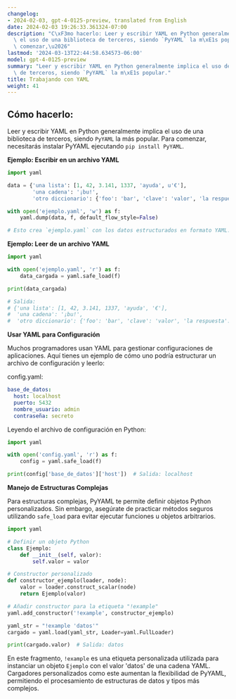 ```yaml
---
changelog:
- 2024-02-03, gpt-4-0125-preview, translated from English
date: 2024-02-03 19:26:33.361324-07:00
description: "C\xF3mo hacerlo: Leer y escribir YAML en Python generalmente implica\
  \ el uso de una biblioteca de terceros, siendo `PyYAML` la m\xE1s popular. Para\
  \ comenzar,\u2026"
lastmod: '2024-03-13T22:44:58.634573-06:00'
model: gpt-4-0125-preview
summary: "Leer y escribir YAML en Python generalmente implica el uso de una biblioteca\
  \ de terceros, siendo `PyYAML` la m\xE1s popular."
title: Trabajando con YAML
weight: 41
---
```


## Cómo hacerlo:
Leer y escribir YAML en Python generalmente implica el uso de una biblioteca de terceros, siendo `PyYAML` la más popular. Para comenzar, necesitarás instalar PyYAML ejecutando `pip install PyYAML`.

**Ejemplo: Escribir en un archivo YAML**

```python
import yaml

data = {'una lista': [1, 42, 3.141, 1337, 'ayuda', u'€'],
        'una cadena': '¡bu!',
        'otro diccionario': {'foo': 'bar', 'clave': 'valor', 'la respuesta': 42}}

with open('ejemplo.yaml', 'w') as f:
    yaml.dump(data, f, default_flow_style=False)

# Esto crea `ejemplo.yaml` con los datos estructurados en formato YAML.
```

**Ejemplo: Leer de un archivo YAML**

```python
import yaml

with open('ejemplo.yaml', 'r') as f:
    data_cargada = yaml.safe_load(f)

print(data_cargada)

# Salida:
# {'una lista': [1, 42, 3.141, 1337, 'ayuda', '€'],
#  'una cadena': '¡bu!',
#  'otro diccionario': {'foo': 'bar', 'clave': 'valor', 'la respuesta': 42}}
```

**Usar YAML para Configuración**

Muchos programadores usan YAML para gestionar configuraciones de aplicaciones. Aquí tienes un ejemplo de cómo uno podría estructurar un archivo de configuración y leerlo:

config.yaml:
```yaml
base_de_datos:
  host: localhost
  puerto: 5432
  nombre_usuario: admin
  contraseña: secreto
```

Leyendo el archivo de configuración en Python:
```python
import yaml

with open('config.yaml', 'r') as f:
    config = yaml.safe_load(f)

print(config['base_de_datos']['host'])  # Salida: localhost
```

**Manejo de Estructuras Complejas**

Para estructuras complejas, PyYAML te permite definir objetos Python personalizados. Sin embargo, asegúrate de practicar métodos seguros utilizando `safe_load` para evitar ejecutar funciones u objetos arbitrarios.

```python
import yaml

# Definir un objeto Python
class Ejemplo:
    def __init__(self, valor):
        self.valor = valor

# Constructor personalizado
def constructor_ejemplo(loader, node):
    valor = loader.construct_scalar(node)
    return Ejemplo(valor)

# Añadir constructor para la etiqueta "!example"
yaml.add_constructor('!example', constructor_ejemplo)

yaml_str = "!example 'datos'"
cargado = yaml.load(yaml_str, Loader=yaml.FullLoader)

print(cargado.valor)  # Salida: datos
```

En este fragmento, `!example` es una etiqueta personalizada utilizada para instanciar un objeto `Ejemplo` con el valor 'datos' de una cadena YAML. Cargadores personalizados como este aumentan la flexibilidad de PyYAML, permitiendo el procesamiento de estructuras de datos y tipos más complejos.
